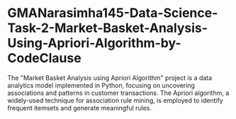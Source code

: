 # GMANarasimha145-Data-Science-Task-2-Market-Basket-Analysis-Using-Apriori-Algorithm-by-CodeClause
The "Market Basket Analysis using Apriori Algorithm" project is a data analytics model implemented in Python, focusing on uncovering associations and patterns in customer transactions. The Apriori algorithm, a widely-used technique for association rule mining, is employed to identify frequent itemsets and generate meaningful rules.
